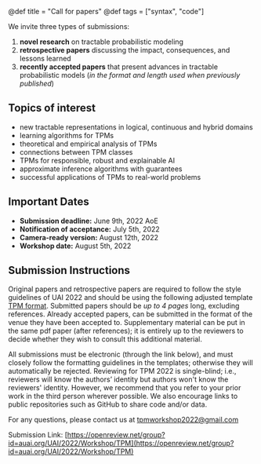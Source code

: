 @def title = "Call for papers"
@def tags = ["syntax", "code"]


We invite three types of submissions:

1) **novel research** on tractable probabilistic modeling
2) **retrospective papers** discussing the impact, consequences, and lessons learned
3) **recently accepted papers** that present advances in tractable probabilistic models (_in the format and length used when previously published_)

## Topics of interest

* new tractable representations in logical, continuous and hybrid domains
* learning algorithms for TPMs
* theoretical and empirical analysis of TPMs
* connections between TPM classes
* TPMs for responsible, robust and explainable AI
* approximate inference algorithms with guarantees
* successful applications of TPMs to real-world problems

## Important Dates
* **Submission deadline:** June 9th, 2022 AoE
* **Notification of acceptance:** July 5th, 2022
* **Camera-ready version:** August 12th, 2022
* **Workshop date:** August 5th, 2022

## Submission Instructions
Original papers and retrospective papers are required to follow the style guidelines of UAI 2022 and should be using the following adjusted template [TPM format](/assets/tpm2022-template.zip). Submitted papers should be _up to 4 pages_ long, excluding references. Already accepted papers, can be submitted in the format of the venue they have been accepted to. Supplementary material can be put in the same pdf paper (after references); it is entirely up to the reviewers to decide whether they wish to consult this additional material.

All submissions must be electronic (through the link below), and must closely follow the formatting guidelines in the templates; otherwise they will automatically be rejected. Reviewing for TPM 2022 is single-blind; i.e., reviewers will know the authors’ identity but authors won't know the reviewers' identity. However, we recommend that you refer to your prior work in the third person wherever possible. We also encourage links to public repositories such as GitHub to share code and/or data.

For any questions, please contact us at [tpmworkshop2022@gmail.com](mailto:tpmworkshop2022@gmail.com)

Submission Link: [https://openreview.net/group?id=auai.org/UAI/2022/Workshop/TPM](https://openreview.net/group?id=auai.org/UAI/2022/Workshop/TPM)

